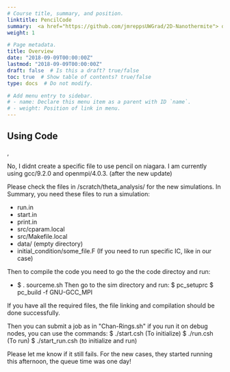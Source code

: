 ```yaml
---
# Course title, summary, and position.
linktitle: PencilCode
summary:  <a href="https://github.com/jmreppsUWGrad/2D-Nanothermite"> downloaded here</a>
weight: 1

# Page metadata.
title: Overview
date: "2018-09-09T00:00:00Z"
lastmod: "2018-09-09T00:00:00Z"
draft: false  # Is this a draft? true/false
toc: true  # Show table of contents? true/false
type: docs  # Do not modify.

# Add menu entry to sidebar.
# - name: Declare this menu item as a parent with ID `name`.
# - weight: Position of link in menu.
---
```


## Using Code
,

No, I didnt create a specific file to use pencil on niagara.
I am currently using gcc/9.2.0 and openmpi/4.0.3. (after the new update)

Please check the files in /scratch/theta_analysis/ for the new simulations.
In Summary, you need these files to run a simulation:
* run.in
* start.in
* print.in
* src/cparam.local
* src/Makefile.local
* data/ (empty directory)
* initial_condition/some_file.F (If you need to run specific IC, like in our case)

Then to compile the code you need to go the the code directoy and run:
* $ . sourceme.sh
Then go to the sim directory and run:
$ pc_setuprc
$ pc_build -f GNU-GCC_MPI

If you have all the required files, the file linking and compilation should be done successfully.

Then you can submit a job as in "Chan-Rings.sh"
if you run it on debug nodes, you can use the commands:
$ ./start.csh (To initialize)
$ ./run.csh (To run)
$ ./start_run.csh (to initialize and run)

Please let me know if it still fails.
For the new cases, they started running this afternoon, the queue time was one day!
